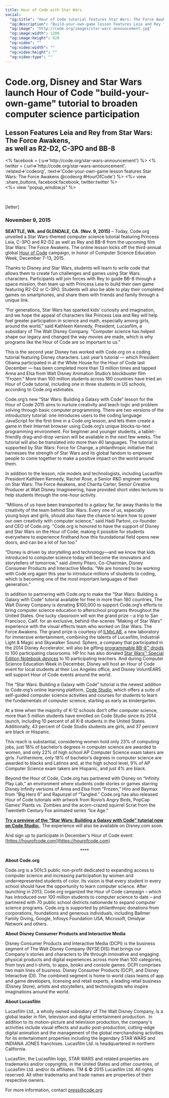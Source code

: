 ```yaml
---
title: Hour of Code with Star Wars
social:
  "og:title": "Hour of Code tutorial features Star Wars: The Force Awakens"
  "og:description": "Build-your-own-game lesson Features Leia and Rey from Star Wars: The Force Awakens, as well as R2-D2, C-3PO and BB-8 in honor of the Hour of Code campaign coming in December."
  "og:image": "http://code.org/images/star-wars-announcement.jpg"
  "og:image:width": 1200
  "og:image:height": 628
  "og:video": ""
  "og:video:width": ""
  "og:video:height": ""
  "og:video:type": ""
---
```


# Code.org, Disney and Star Wars launch Hour of Code "build-your-own-game" tutorial to broaden computer science participation
## Lesson Features Leia and Rey from Star Wars: The Force Awakens, <br />as well as R2-D2, C-3PO and BB-8

<div style="float: left;">
<% facebook = {:u=>'http://code.org/star-wars-announcement'} %>
<% twitter = {:url=>'http://code.org/star-wars-announcement', :related=>'codeorg', :text=>'Code-your-own-game lesson features Star Wars: The Force Awakens @codeorg #HourOfCode'} %>
<%= view :share_buttons, facebook:facebook, twitter:twitter %>
</div>

<%= view "popup_window.js" %>

<br style="clear: both;">

[letter]

### November 9, 2015 

**SEATTLE, WA. and GLENDALE, CA. (Nov. 9, 2015)** – Today, Code.org unveiled a Star Wars-themed computer science tutorial featuring Princess Leia, C-3PO and R2-D2 as well as Rey and BB-8 from the upcoming film Star Wars: The Force Awakens. The online lesson kicks off the third-annual global [Hour of Code](https://hourofcode.com/) campaign, in honor of Computer Science Education Week, December 7-13, 2015.

Thanks to Disney and Star Wars, students will learn to write code that allows them to create fun challenges and games using Star Wars characters. Participants will join forces with Rey to guide BB-8 through a space mission, then team up with Princess Leia to build their own game featuring R2-D2 or C-3PO. Students will also be able to play their completed games on smartphones, and share them with friends and family through a unique link. 

“For generations, Star Wars has sparked kids’ curiosity and imagination, and we hope the appeal of characters like Princess Leia and Rey will help fuel greater participation in science and math, especially among girls, around the world,” said Kathleen Kennedy, President, Lucasfilm, a subsidiary of The Walt Disney Company. “Computer science has helped shape our legacy and changed the way movies are made, which is why programs like the Hour of Code are so important to us.”

This is the second year Disney has worked with Code.org on a coding tutorial featuring Disney characters. Last year’s tutorial — which President Obama participated in at the White House for the Hour of Code last December — has been completed more than 13 million times and tapped Anna and Elsa from Walt Disney Animation Studio’s blockbuster film “Frozen.” More than 100 million students across 180 countries have tried an Hour of Code tutorial, including one in three students in US schools, according to Code.org estimates.

Code.org’s new “Star Wars: Building a Galaxy with Code” lesson for the Hour of Code 2015 aims to nurture creativity and teach logic and problem solving through basic computer programming. There are two versions of the introductory tutorial: one introduces users to the coding language JavaScript for the first time in a Code.org lesson, and lets them create a game in their Internet browser using Code.org’s unique blocks-to-text programming environment. For beginner and younger students, a tablet-friendly drag-and-drop version will be available in the next few weeks. The tutorial will also be translated into more than 40 languages. The tutorial is supported by Star Wars: Force for Change, a philanthropic initiative that harnesses the strength of Star Wars and its global fandom to empower people to come together to make a positive impact on the world around them. 

In addition to the lesson, role models and technologists, including Lucasfilm President Kathleen Kennedy, Rachel Rose, a Senior R&D engineer working on Star Wars: The Force Awakens, and Charita Carter, Senior Creative Producer at Walt Disney Imagineering, have provided short video lectures to help students through the one-hour activity. 
 
“Millions of us have been transported to a galaxy far, far away thanks to the creativity of the team behind Star Wars. Every one of us, especially young boys and girls, should also have the chance to learn how to power our own creativity with computer science," said Hadi Partovi, co-founder and CEO of Code.org. "Code.org is honored to have the support of Disney and Star Wars on the Hour of Code, making it possible for students everywhere to experience firsthand how this foundational field opens new doors, and can be a lot of fun too."

“Disney is driven by storytelling and technology—and we know that kids introduced to computer science today will become the innovators and storytellers of tomorrow,” said Jimmy Pitaro, Co-Chairman, Disney Consumer Products and Interactive Media. “We are honored to be working with Code.org again this year to introduce millions of students to coding, which is becoming one of the most important languages of their generation.”

In addition to partnering with Code.org to make the “Star Wars: Building a Galaxy with Code” tutorial available for free in more than 180 countries, The Walt Disney Company is donating $100,000 to support Code.org’s efforts to bring computer science education to afterschool programs throughout the United States. One lucky classroom will win the grand prize – a trip to San Francisco, Calif. for an exclusive, behind-the-scenes “Making of Star Wars” experience with the visual effects team who worked on Star Wars: The Force Awakens. The grand prize is courtesy of [ILMxLAB](www.ilmxlab.com/), a new laboratory for immersive entertainment, combining the talents of Lucasfilm, Industrial Light & Magic and Skywalker Sound. Sphero, a company that participated in the 2014 Disney Accelerator, will also be gifting <a href="www.sphero.com/starwars">programmable BB-8&trade; droids</a> to 100 participating classrooms. HP Inc has also donated <a href="store.hp.com/us/en/ContentView?storeId=10151&langId=-1&catalogId=10051&eSpotName=Pavilion-special-edition">Star Wars&trade; Special Edition Notebook devices</a> to 10 participating teachers. And during Computer Science Education Week in December, Disney will host an Hour of Code event for local students at their Los Angeles office, and Disney VoluntEARS will support Hour of Code events around the world. 

The “Star Wars: Building a Galaxy with Code” tutorial is the newest addition to Code.org’s online learning platform, [Code Studio](https://studio.code.org/), which offers a suite of self-guided computer science activities and courses for students to learn the fundamentals of computer science, starting as early as kindergarten.

At a time when the majority of K-12 schools don’t offer computer science, more than 5 million students have enrolled on Code Studio since its 2014 launch, including 10 percent of all K-8 students in the United States. Additionally, 43 percent of Code Studio students are girls, and 37 percent are black or Hispanic.

This reach is substantial, considering women hold only 23% of computing jobs, just 18% of bachelor’s degrees in computer science are awarded to women, and only 22% of high school AP Computer Science exam takers are girls. Furthermore, only 18% of bachelor’s degrees in computer science are awarded to blacks and Latinos and, at the high school level, 9% of AP Computer Science exam takers are Hispanic, and just 4% are black.
 
Beyond the Hour of Code, Code.org has partnered with Disney on “Infinity Play Lab,” an environment where students code stories or games starring Disney Infinity versions of Anna and Elsa from “Frozen,” Hiro and Baymax from “Big Hero 6” and Rapunzel of “Tangled.” Code.org has also released Hour of Code tutorials with artwork from Rovio’s Angry Birds, PopCap Games’ Plants vs. Zombies and the acorn-crazed squirrel Scrat from the Twentieth Century Fox animated series “Ice Age.” 

[**Try a preview of the “Star Wars: Building a Galaxy with Code” tutorial now on Code Studio:**](https://code.org/starwars). The experience will also be available on Disney.com soon.

And sign up to participate in December's Hour of Code event: [https://hourofcode.com](https://hourofcode.com)

<center>****</center>

**About Code.org**

Code.org is a 501c3 public non-profit dedicated to expanding access to computer science and increasing participation by women and underrepresented students of color. Its vision is that every student in every school should have the opportunity to learn computer science. After launching in 2013, Code.org organized the Hour of Code campaign – which has introduced over 100 million students to computer science to date – and partnered with 70 public school districts nationwide to expand computer science programs. Code.org is supported by philanthropic donations from corporations, foundations and generous individuals, including Ballmer Family Giving, Google, Infosys Foundation USA, Microsoft, Omidyar Network and others.

 **About Disney Consumer Products and Interactive Media**

Disney Consumer Products and Interactive Media (DCPI) is the business segment of The Walt Disney Company (NYSE:DIS) that brings our Company's stories and characters to life through innovative and engaging physical products and digital experiences across more than 100 categories, from toys and t-shirts, to apps, books and console games. DCPI comprises two main lines of business: Disney Consumer Products (DCP), and Disney Interactive (DI). The combined segment is home to world class teams of app and game developers, licensing and retail experts, a leading retail business (Disney Store), artists and storytellers, and technologists who inspire imaginations around the world.

**About Lucasfilm**

Lucasfilm Ltd., a wholly owned subsidiary of The Walt Disney Company, is a global leader in film, television and digital entertainment production.  In addition to its motion-picture and television production, the company's activities include visual effects and audio post-production, cutting-edge digital animation and the management of the global merchandising activities for its entertainment properties including the legendary STAR WARS and INDIANA JONES franchises. Lucasfilm Ltd. is headquartered in northern California. 

Lucasfilm, the Lucasfilm logo, STAR WARS and related properties are trademarks and/or copyrights, in the United States and other countries, of Lucasfilm Ltd. and/or its affiliates. TM & © 2015 Lucasfilm Ltd. All rights reserved. All other trademarks and trade names are properties of their respective owners.

For more information, contact <a href="mailto:press@code.org">press@code.org</a>

